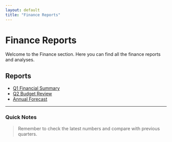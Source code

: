 ```yaml
---
layout: default
title: "Finance Reports"
---
```


# Finance Reports

Welcome to the Finance section. Here you can find all the finance reports and analyses.

## Reports

- [Q1 Financial Summary](q1-summary.md)
- [Q2 Budget Review](q2-budget.md)
- [Annual Forecast](annual-forecast.md)

---

### Quick Notes

> Remember to check the latest numbers and compare with previous quarters.

